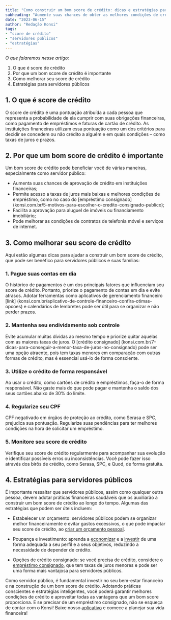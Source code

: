 ```yaml
---
title: "Como construir um bom score de crédito: dicas e estratégias para servidores públicos"
subheading: "Aumente suas chances de obter as melhores condições de crédito ao aplicar boas práticas na construção de um bom score de crédito."
date: "2023-06-15"
author: "Redação Konsi"
tags:
- "score de crédito"
- "servidores públicos"
- "estratégias"
---
```


_O que falaremos nesse artigo:_
1. O que é score de crédito
2. Por que um bom score de crédito é importante
3. Como melhorar seu score de crédito
4. Estratégias para servidores públicos


## 1. O que é score de crédito

O score de crédito é uma pontuação atribuída a cada pessoa que representa a probabilidade de ela cumprir com suas obrigações financeiras, como pagamento de empréstimos e faturas de cartão de crédito. As instituições financeiras utilizam essa pontuação como um dos critérios para decidir se concedem ou não crédito a alguém e em quais condições – como taxas de juros e prazos.

## 2. Por que um bom score de crédito é importante

Um bom score de crédito pode beneficiar você de várias maneiras, especialmente como servidor público:

- Aumenta suas chances de aprovação de crédito em instituições financeiras;
- Permite acesso a taxas de juros mais baixas e melhores condições de empréstimo, como no caso do [empréstimo consignado] (konsi.com.br/5-motivos-para-escolher-o-credito-consignado-publico);
- Facilita a aprovação para aluguel de imóveis ou financiamento imobiliário;
- Pode melhorar as condições de contratos de telefonia móvel e serviços de internet.

## 3. Como melhorar seu score de crédito

Aqui estão algumas dicas para ajudar a construir um bom score de crédito, que pode ser benéfico para servidores públicos e suas famílias:

### 1. Pague suas contas em dia
O histórico de pagamentos é um dos principais fatores que influenciam seu score de crédito. Portanto, priorize o pagamento de contas em dia e evite atrasos. Adotar ferramentas como aplicativos de gerenciamento financeiro [link] (konsi.com.br/aplicativo-de-controle-financeiro-confira-otimas-opcoes) e calendários de lembretes pode ser útil para se organizar e não perder prazos.

### 2. Mantenha seu endividamento sob controle
Evite acumular muitas dívidas ao mesmo tempo e priorize quitar aquelas com as maiores taxas de juros. O [crédito consignado] (konsi.com.br/7-dicas-para-conseguir-a-menor-taxa-de-juros-no-consignado) pode ser uma opção atraente, pois tem taxas menores em comparação com outras formas de crédito, mas é essencial usá-lo de forma consciente.

### 3. Utilize o crédito de forma responsável
Ao usar o crédito, como cartões de crédito e empréstimos, faça-o de forma responsável. Não gaste mais do que pode pagar e mantenha o saldo dos seus cartões abaixo de 30% do limite.

### 4. Regularize seu CPF
CPF negativado em órgãos de proteção ao crédito, como Serasa e SPC, prejudica sua pontuação. Regularize suas pendências para ter melhores condições na hora de solicitar um empréstimo.

### 5. Monitore seu score de crédito
Verifique seu score de crédito regularmente para acompanhar sua evolução e identificar possíveis erros ou inconsistências. Você pode fazer isso através dos birôs de crédito, como Serasa, SPC, e Quod, de forma gratuita.

## 4. Estratégias para servidores públicos

É importante ressaltar que servidores públicos, assim como qualquer outra pessoa, devem adotar práticas financeiras saudáveis que os auxiliarão a construir um bom score de crédito ao longo do tempo. Algumas das estratégias que podem ser úteis incluem:

- Estabelecer um orçamento: servidores públicos podem se organizar melhor financeiramente e evitar gastos excessivos, o que pode impactar seu score de crédito, ao [criar um orçamento pessoal](konsi.com.br/como-criar-e-seguir-um-oramento-financeiro-pessoal-para-servidores-pblicos).

- Poupança e investimento: aprenda a [economizar](konsi.com.br/7-dicas-para-servidores-publicos-economizarem-dinheiro) e a [investir](konsi.com.br/investimento-para-servidores-pblicos-conhecendo-as-melhores-opes) de uma forma adequada a seu perfil e a seus objetivos, reduzindo a necessidade de depender de crédito.

- Opções de crédito consignado: se você precisa de crédito, considere o [empréstimo consignado](konsi.com.br/5-motivos-para-escolher-o-credito-consignado-publico), que tem taxas de juros menores e pode ser uma forma mais vantajosa para servidores públicos.

Como servidor público, é fundamental investir no seu bem-estar financeiro e na construção de um bom score de crédito. Adotando práticas conscientes e estratégias inteligentes, você poderá garantir melhores condições de crédito e aproveitar todas as vantagens que um bom score proporciona. E se precisar de um empréstimo consignado, não se esqueça de contar com o Konsi! Baixe nosso [aplicativo](link-app-download) e comece a planejar sua vida financeira!